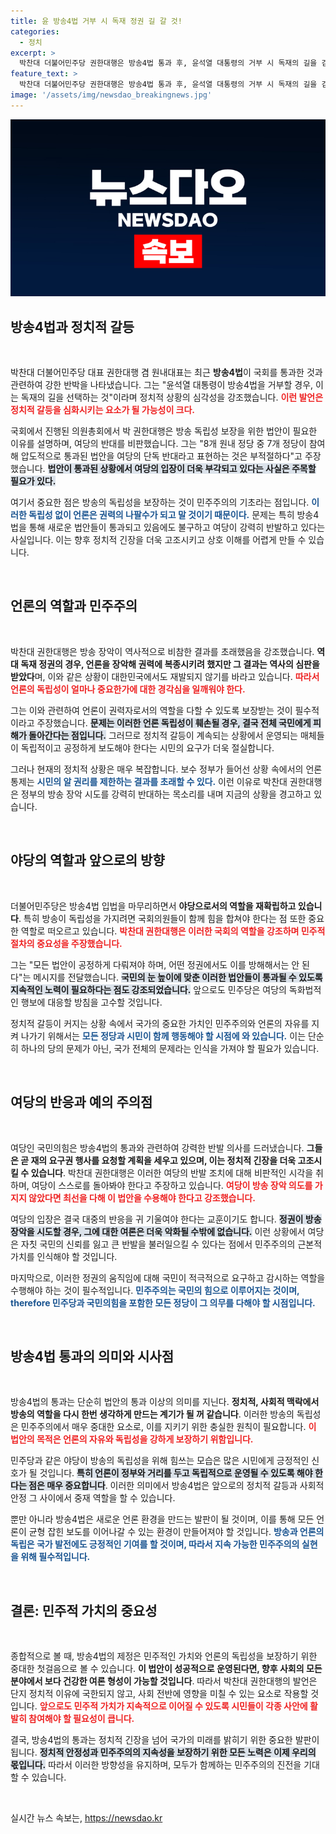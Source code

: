 ```yaml
---
title: 윤 방송4법 거부 시 독재 정권 길 갈 것!
categories:
  - 정치
excerpt: >
  박찬대 더불어민주당 권한대행은 방송4법 통과 후, 윤석열 대통령의 거부 시 독재의 길을 걷게 될 것이라고 경고했습니다. 그는 여당 반대 속에서도 새로운 역사의 전환점을 강조하며, 정부의 방송 장악 시도를 강력히 비판했습니다.
feature_text: >
  박찬대 더불어민주당 권한대행은 방송4법 통과 후, 윤석열 대통령의 거부 시 독재의 길을 걷게 될 것이라고 경고했습니다. 그는 여당 반대 속에서도 새로운 역사의 전환점을 강조하며, 정부의 방송 장악 시도를 강력히 비판했습니다.
image: '/assets/img/newsdao_breakingnews.jpg'
---
```


<p><img src="/assets/img/newsdao_breakingnews.jpg" alt="firstkoreanews 속보" /></p>

<h2 data-ke-size="size26">방송4법과 정치적 갈등</h2>

<p data-ke-size="size16">&nbsp;</p>

<p>박찬대 더불어민주당 대표 권한대행 겸 원내대표는 최근 <b>방송4법</b>이 국회를 통과한 것과 관련하여 강한 반박을 나타냈습니다. 그는 "윤석열 대통령이 방송4법을 거부할 경우, 이는 독재의 길을 선택하는 것"이라며 정치적 상황의 심각성을 강조했습니다. <b><span style="color: #ee2323;">이런 발언은 정치적 갈등을 심화시키는 요소가 될 가능성이 크다.</span></b> </p>

<p>국회에서 진행된 의원총회에서 박 권한대행은 방송 독립성 보장을 위한 법안이 필요한 이유를 설명하며, 여당의 반대를 비판했습니다. 그는 "8개 원내 정당 중 7개 정당이 참여해 압도적으로 통과된 법안을 여당의 단독 반대라고 표현하는 것은 부적절하다"고 주장했습니다. <b><span style="background-color: #21538527;">법안이 통과된 상황에서 여당의 입장이 더욱 부각되고 있다는 사실은 주목할 필요가 있다.</span></b></p>

<p>여기서 중요한 점은 방송의 독립성을 보장하는 것이 민주주의의 기초라는 점입니다. <b><span style="color: #1a5490;">이러한 독립성 없이 언론은 권력의 나팔수가 되고 말 것이기 때문이다.</span></b> 문제는 특히 방송4법을 통해 새로운 법안들이 통과되고 있음에도 불구하고 여당이 강력히 반발하고 있다는 사실입니다. 이는 향후 정치적 긴장을 더욱 고조시키고 상호 이해를 어렵게 만들 수 있습니다.</p>

<p data-ke-size="size16">&nbsp;</p>

<h2 data-ke-size="size26">언론의 역할과 민주주의</h2>

<p data-ke-size="size16">&nbsp;</p>

<p>박찬대 권한대행은 방송 장악이 역사적으로 비참한 결과를 초래했음을 강조했습니다. <b>역대 독재 정권의 경우, 언론을 장악해 권력에 복종시키려 했지만 그 결과는 역사의 심판을 받았다</b>며, 이와 같은 상황이 대한민국에서도 재발되지 않기를 바라고 있습니다. <b><span style="color: #ee2323;">따라서 언론의 독립성이 얼마나 중요한가에 대한 경각심을 일깨워야 한다.</span></b> </p>

<p>그는 이와 관련하여 언론이 권력자로서의 역할을 다할 수 있도록 보장받는 것이 필수적이라고 주장했습니다. <b><span style="background-color: #21538527;">문제는 이러한 언론 독립성이 훼손될 경우, 결국 전체 국민에게 피해가 돌아간다는 점입니다.</span></b> 그러므로 정치적 갈등이 계속되는 상황에서 운영되는 매체들이 독립적이고 공정하게 보도해야 한다는 시민의 요구가 더욱 절실합니다. </p>

<p>그러나 현재의 정치적 상황은 매우 복잡합니다. 보수 정부가 들어선 상황 속에서의 언론 통제는 <b><span style="color: #1a5490;">시민의 알 권리를 제한하는 결과를 초래할 수 있다.</span></b> 이런 이유로 박찬대 권한대행은 정부의 방송 장악 시도를 강력히 반대하는 목소리를 내며 지금의 상황을 경고하고 있습니다.</p>

<p data-ke-size="size16">&nbsp;</p>

<h2 data-ke-size="size26">야당의 역할과 앞으로의 방향</h2>

<p data-ke-size="size16">&nbsp;</p>

<p>더불어민주당은 방송4법 입법을 마무리하면서 <b>야당으로서의 역할을 재확립하고 있습니다</b>. 특히 방송이 독립성을 가지려면 국회의원들이 함께 힘을 합쳐야 한다는 점 또한 중요한 역할로 떠오르고 있습니다. <b><span style="color: #ee2323;">박찬대 권한대행은 이러한 국회의 역할을 강조하며 민주적 절차의 중요성을 주장했습니다.</span></b> </p>

<p>그는 "모든 법안이 공정하게 다뤄져야 하며, 어떤 정권에서도 이를 방해해서는 안 된다"는 메시지를 전달했습니다. <b><span style="background-color: #21538527;">국민의 눈 높이에 맞춘 이러한 법안들이 통과될 수 있도록 지속적인 노력이 필요하다는 점도 강조되었습니다.</span></b> 앞으로도 민주당은 여당의 독화법적인 행보에 대응할 방침을 고수할 것입니다. </p>

<p>정치적 갈등이 커지는 상황 속에서 국가의 중요한 가치인 민주주의와 언론의 자유를 지켜 나가기 위해서는 <b><span style="color: #1a5490;">모든 정당과 시민이 함께 행동해야 할 시점에 와 있습니다.</span></b> 이는 단순히 하나의 당의 문제가 아닌, 국가 전체의 문제라는 인식을 가져야 할 필요가 있습니다.</p>

<p data-ke-size="size16">&nbsp;</p>

<h2 data-ke-size="size26">여당의 반응과 예의 주의점</h2>

<p data-ke-size="size16">&nbsp;</p>

<p>여당인 국민의힘은 방송4법의 통과와 관련하여 강력한 반발 의사를 드러냈습니다. <b>그들은 곧 재의 요구권 행사를 요청할 계획을 세우고 있으며, 이는 정치적 긴장을 더욱 고조시킬 수 있습니다</b>. 박찬대 권한대행은 이러한 여당의 반발 조치에 대해 비판적인 시각을 취하며, 여당이 스스로를 돌아봐야 한다고 주장하고 있습니다. <b><span style="color: #ee2323;">여당이 방송 장악 의도를 가지지 않았다면 최선을 다해 이 법안을 수용해야 한다고 강조했습니다.</span></b></p>

<p>여당의 입장은 결국 대중의 반응을 귀 기울여야 한다는 교훈이기도 합니다. <b><span style="background-color: #21538527;">정권이 방송 장악을 시도할 경우, 그에 대한 여론은 더욱 악화될 수밖에 없습니다.</span></b> 이런 상황에서 여당은 자칫 국민의 신뢰를 잃고 큰 반발을 불러일으킬 수 있다는 점에서 민주주의의 근본적 가치를 인식해야 할 것입니다.</p>

<p>마지막으로, 이러한 정권의 움직임에 대해 국민이 적극적으로 요구하고 감시하는 역할을 수행해야 하는 것이 필수적입니다. <b><span style="color: #1a5490;">민주주의는 국민의 힘으로 이루어지는 것이며, therefore 민주당과 국민의힘을 포함한 모든 정당이 그 의무를 다해야 할 시점입니다.</span></b></p>

<p data-ke-size="size16">&nbsp;</p>

<h2 data-ke-size="size26">방송4법 통과의 의미와 시사점</h2>

<p data-ke-size="size16">&nbsp;</p>

<p>방송4법의 통과는 단순히 법안의 통과 이상의 의미를 지닌다. <b>정치적, 사회적 맥락에서 방송의 역할을 다시 한번 생각하게 만드는 계기가 될 꺼 같습니다</b>. 이러한 방송의 독립성은 민주주의에서 매우 중대한 요소로, 이를 지키기 위한 충실한 원칙이 필요합니다. <b><span style="color: #ee2323;">이 법안의 목적은 언론의 자유와 독립성을 강하게 보장하기 위함입니다.</span></b> </p>

<p>민주당과 같은 야당이 방송의 독립성을 위해 힘쓰는 모습은 많은 시민에게 긍정적인 신호가 될 것입니다. <b><span style="background-color: #21538527;">특히 언론이 정부와 거리를 두고 독립적으로 운영될 수 있도록 해야 한다는 점은 매우 중요합니다</span></b>. 이러한 의미에서 방송4법은 앞으로의 정치적 갈등과 사회적 안정 그 사이에서 중재 역할을 할 수 있습니다.</p>

<p>뿐만 아니라 방송4법은 새로운 언론 환경을 만드는 발판이 될 것이며, 이를 통해 모든 언론이 균형 잡힌 보도를 이어나갈 수 있는 환경이 만들어져야 할 것입니다. <b><span style="color: #1a5490;">방송과 언론의 독립은 국가 발전에도 긍정적인 기여를 할 것이며, 따라서 지속 가능한 민주주의의 실현을 위해 필수적입니다.</span></b></p>

<p data-ke-size="size16">&nbsp;</p>

<h2 data-ke-size="size26">결론: 민주적 가치의 중요성</h2>

<p data-ke-size="size16">&nbsp;</p>

<p>종합적으로 볼 때, 방송4법의 제정은 민주적인 가치와 언론의 독립성을 보장하기 위한 중대한 첫걸음으로 볼 수 있습니다. <b>이 법안이 성공적으로 운영된다면, 향후 사회의 모든 분야에서 보다 건강한 여론 형성이 가능할 것입니다</b>.  따라서 박찬대 권한대행의 발언은 단지 정치적 이유에 국한되지 않고, 사회 전반에 영향을 미칠 수 있는 요소로 작용할 것입니다. <b><span style="color: #ee2323;">앞으로도 민주적 가치가 지속적으로 이어질 수 있도록 시민들이 각종 사안에 활발히 참여해야 할 필요성이 큽니다.</span></b></p>

<p>결국, 방송4법의 통과는 정치적 긴장을 넘어 국가의 미래를 밝히기 위한 중요한 발판이 됩니다. <b><span style="background-color: #21538527;">정치적 안정성과 민주주의의 지속성을 보장하기 위한 모든 노력은 이제 우리의 몫입니다.</span></b> 따라서 이러한 방향성을 유지하며, 모두가 함께하는 민주주의의 진전을 기대할 수 있습니다. </p>

<p data-ke-size="size16">&nbsp;</p>
실시간 뉴스 속보는, <a href="https://newsdao.kr" rel="dofollow">https://newsdao.kr</a>


